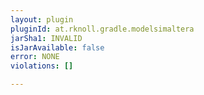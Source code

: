 ```yaml
---
layout: plugin
pluginId: at.rknoll.gradle.modelsimaltera
jarSha1: INVALID
isJarAvailable: false
error: NONE
violations: []

---
```

